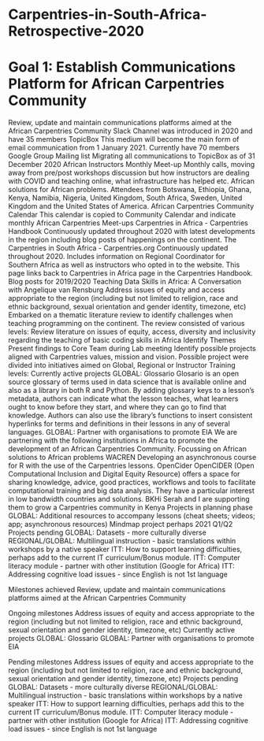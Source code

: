 # Carpentries-in-South-Africa-Retrospective-2020

# Goal 1: Establish Communications Platform for African Carpentries Community
Review, update and maintain communications platforms aimed at the African Carpentries Community
Slack
Channel was introduced in 2020 and have 35 members
TopicBox
This medium will become the main form of email communication from 1 January 2021.
Currently have 70 members
Google Group Mailing list
Migrating all communications to TopicBox as of 31 December 2020
African Instructors Monthly Meet-up
Monthly calls, moving away from pre/post workshops discussion but how instructors are dealing with COVID and teaching online, what infrastructure has helped etc. African solutions for African problems. Attendees from Botswana, Ethiopia, Ghana, Kenya, Namibia, Nigeria, United Kingdom, South Africa, Sweden, United Kingdom and the United States of America. 
African Carpentries Community Calendar
This calendar is copied to Community Calendar and indicate monthly African Carpentries Meet-ups
Carpentries in Africa - Carpentries Handbook
Continuously updated throughout 2020 with latest developments in the region including blog posts of happenings on the continent. 
The Carpentries in South Africa - Carpentries.org
Continuously updated throughout 2020. Includes information on Regional Coordinator for Southern Africa as well as instructors who opted in to the website. This page links back to Carpentries in Africa page in the Carpentries Handbook.  
Blog posts for 2019/2020
Teaching Data Skills in Africa: A Conversation with Angelique van Rensburg
Address issues of equity and access appropriate to the region (including but not limited to religion, race and ethnic background, sexual orientation and gender identity, timezone, etc)
Embarked on a thematic literature review to identify challenges when teaching programming on the continent. The review consisted of various levels:
Review literature on issues of equity, access, diversity and inclusivity regarding the teaching of basic coding skills in Africa 
Identify Themes
Present findings to Core Team during Lab meeting
Identify possible projects aligned with Carpentries values, mission and vision. Possible project were divided into initiatives aimed on Global, Regional or Instructor Training levels: 
Currently active projects
GLOBAL: Glossario 
Glosario is an open source glossary of terms used in data science that is available online and also as a library in both R and Python. By adding glossary keys to a lesson’s metadata, authors can indicate what the lesson teaches, what learners ought to know before they start, and where they can go to find that knowledge. Authors can also use the library’s functions to insert consistent hyperlinks for terms and definitions in their lessons in any of several languages.
GLOBAL: Partner with organisations to promote EIA
We are partnering with the following institutions in Africa to promote the development of an African Carpentries Community. Focussing on African solutions to African problems
WACREN
Developing an asynchronous course for R with the use of the Carpentries lessons. 
OpenCider
OpenCIDER (Open Computational Inclusion and Digital Equity Resource) offers a space for sharing knowledge, advice, good practices, workflows and tools to facilitate computational training and big data analysis. They have a particular interest in low bandwidth countries and solutions. 
BKHi
Serah and I are supporting them to grow a Carpentries community in Kenya
Projects in planning phase
GLOBAL: Additional resources to accompany lessons (cheat sheets; videos; app; asynchronous resources)
Mindmap project perhaps 2021 Q1/Q2
Projects pending
GLOBAL: Datasets - more culturally diverse
REGIONAL/GLOBAL: Multilingual instruction - basic translations within workshops by a native speaker
ITT: How to support learning difficulties, perhaps add to the current IT curriculum/Bonus module.
ITT: Computer literacy module - partner with other institution (Google for Africa)
ITT: Addressing cognitive load issues - since English is not 1st language


Milestones achieved
Review, update and maintain communications platforms aimed at the African Carpentries Community

Ongoing milestones
Address issues of equity and access appropriate to the region (including but not limited to religion, race and ethnic background, sexual orientation and gender identity, timezone, etc)
Currently active projects
GLOBAL: Glossario 
GLOBAL: Partner with organisations to promote EIA

Pending milestones
Address issues of equity and access appropriate to the region (including but not limited to religion, race and ethnic background, sexual orientation and gender identity, timezone, etc)
Projects pending
GLOBAL: Datasets - more culturally diverse
REGIONAL/GLOBAL: Multilingual instruction - basic translations within workshops by a native speaker
ITT: How to support learning difficulties, perhaps add this to the current IT curriculum/Bonus module.
ITT: Computer literacy module - partner with other institution (Google for Africa)
ITT: Addressing cognitive load issues - since English is not 1st language

